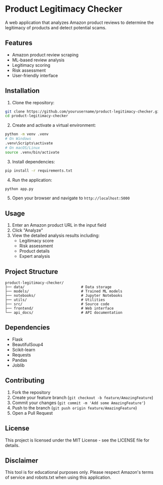 # Product Legitimacy Checker

A web application that analyzes Amazon product reviews to determine the legitimacy of products and detect potential scams.

## Features

- Amazon product review scraping
- ML-based review analysis
- Legitimacy scoring
- Risk assessment
- User-friendly interface

## Installation

1. Clone the repository:
```bash
git clone https://github.com/yourusername/product-legitimacy-checker.git
cd product-legitimacy-checker
```

2. Create and activate a virtual environment:
```bash
python -m venv .venv
# On Windows
.venv\Scripts\activate
# On macOS/Linux
source .venv/bin/activate
```

3. Install dependencies:
```bash
pip install -r requirements.txt
```

4. Run the application:
```bash
python app.py
```

5. Open your browser and navigate to `http://localhost:5000`

## Usage

1. Enter an Amazon product URL in the input field
2. Click "Analyze"
3. View the detailed analysis results including:
   - Legitimacy score
   - Risk assessment
   - Product details
   - Expert analysis

## Project Structure

```
product-legitimacy-checker/
├── data/                          # Data storage
├── models/                        # Trained ML models
├── notebooks/                     # Jupyter Notebooks
├── utils/                         # Utilities
├── src/                           # Source code
├── frontend/                      # Web interface
└── api_docs/                      # API documentation
```

## Dependencies

- Flask
- BeautifulSoup4
- Scikit-learn
- Requests
- Pandas
- Joblib

## Contributing

1. Fork the repository
2. Create your feature branch (`git checkout -b feature/AmazingFeature`)
3. Commit your changes (`git commit -m 'Add some AmazingFeature'`)
4. Push to the branch (`git push origin feature/AmazingFeature`)
5. Open a Pull Request

## License

This project is licensed under the MIT License - see the LICENSE file for details.

## Disclaimer

This tool is for educational purposes only. Please respect Amazon's terms of service and robots.txt when using this application. 